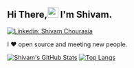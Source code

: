 ## Hi There,<img src="https://media.giphy.com/media/hvRJCLFzcasrR4ia7z/giphy.gif" width="25px"> I'm Shivam. 

<!-- [![GitHub shivamchourasia4](https://img.shields.io/github/followers/shivamchourasia4?label=follow&style=social)](https://github.com/shivamchourasia4) -->
[![Linkedin: Shivam Chourasia](https://img.shields.io/badge/-Shivam%20Chourasia-blue?style=flat-square&logo=Linkedin&logoColor=white&link=https://www.linkedin.com/in/shivamchourasia/)](https://www.linkedin.com/in/shivamchourasia/)
<!-- [![Twitter Badge](https://img.shields.io/badge/-@shivamly-1ca0f1?style=flat-square&labelColor=1ca0f1&logo=twitter&logoColor=white&link=https://twitter.com/shivamly)](https://twitter.com/shivamly) --
<!-- [![Twitter: Shivam Chourasia](https://img.shields.io/twitter/follow/shivamly?style=social)](https://twitter.com/shivamly) -->
<!-- ![Visitors](https://visitor-badge.glitch.me/badge?page_id=shivamchourasia4&left_color=gray&right_color=blue) -->

I ❤ open source and meeting new people.


[![Shivam's GitHub Stats](https://github-readme-stats.vercel.app/api?username=shivamchourasia4&hide=issues&count_private=true&show_icons=true)](https://github.com/shivamchourasia4/github-readme-stats)
[![Top Langs](https://github-readme-stats.vercel.app/api/top-langs/?username=shivamchourasia4&layout=compact)](https://github.com/shivamchourasia4/github-readme-stats)

